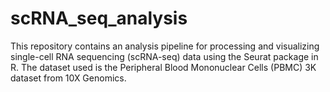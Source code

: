 # scRNA_seq_analysis
This repository contains an analysis pipeline for processing and visualizing single-cell RNA sequencing (scRNA-seq) data using the Seurat package in R. The dataset used is the Peripheral Blood Mononuclear Cells (PBMC) 3K dataset from 10X Genomics.
